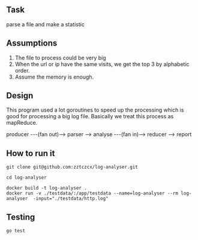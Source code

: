 ## Task
parse a file and make a statistic

## Assumptions

1. The file to process could be very big 
2. When the url or ip have the same visits, we get the top 3 by alphabetic order.
3. Assume the memory is enough.

## Design

This program used a lot goroutines to speed up the processing which is good for processing a big log file.
Basically we treat this process as mapReduce.

producer ---(fan out)--> parser --> analyse ---(fan in)--> reducer --> report


## How to run it

```
git clone git@github.com:zztczcx/log-analyser.git 

cd log-analyser

docker build -t log-analyser .
docker run -v ./testdata/:/app/testdata --name=log-analyser --rm log-analyser  -input="./testdata/http.log"
```

## Testing

```
go test
```
